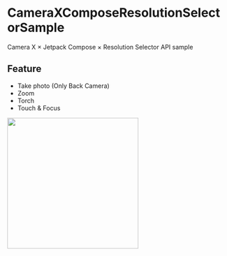 # CameraXComposeResolutionSelectorSample
Camera X × Jetpack Compose × Resolution Selector API sample

## Feature
- Take photo (Only Back Camera)
- Zoom
- Torch
- Touch & Focus

<img src="https://github.com/Dai1678/CameraXComposeResolutionSelectorSample/assets/19250035/054fc4fe-6876-47a1-9907-772badc9176e" width=300>

